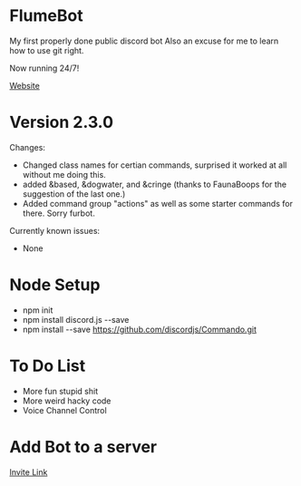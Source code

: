 # FlumeBot
My first properly done public discord bot
Also an excuse for me to learn how to use git right.

Now running 24/7!

[Website](https://sites.google.com/view/flumebot)


# Version 2.3.0
Changes: 
 - Changed class names for certian commands, surprised it worked at all without me doing this.
 - added &based, &dogwater, and &cringe (thanks to FaunaBoops for the suggestion of the last one.)
 - Added command group "actions" as well as some starter commands for there. Sorry furbot.

Currently known issues:
- None


# Node Setup
- npm init
- npm install discord.js --save
- npm install --save https://github.com/discordjs/Commando.git

# To Do List
- More fun stupid shit
- More weird hacky code
- Voice Channel Control

# Add Bot to a server
[Invite Link](https://discordapp.com/oauth2/authorize?client_id=662760640242384904&scope=bot&permissions=2146958591)
